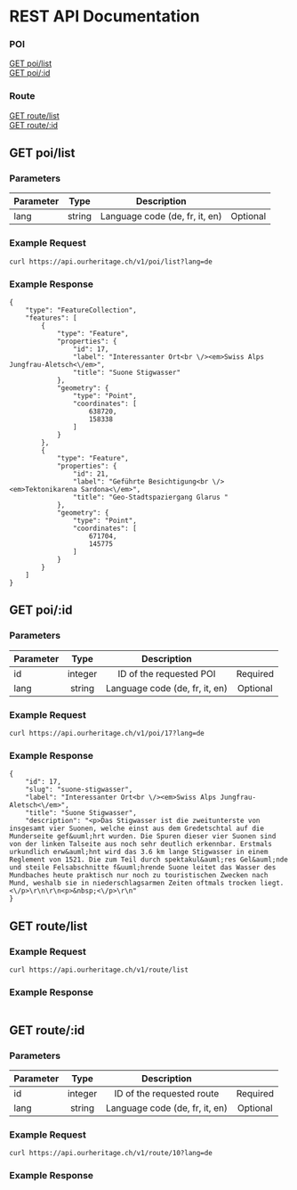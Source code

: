 # REST API Documentation

### POI
[GET poi/list](#get-poi-list)  
[GET poi/:id](#get-poi) 

### Route

[GET route/list](#get-route-list)  
[GET route/:id](#get-route) 


## <a name="get-poi-list"></a>GET poi/list

### Parameters

| Parameter    |Type     |Description                     |              |
|--------------|:-------:|:------------------------------:|:------------:|
| lang         |string   |Language code (de, fr, it, en)  |Optional      |

### Example Request

```
curl https://api.ourheritage.ch/v1/poi/list?lang=de
```

### Example Response
```
{
    "type": "FeatureCollection",
    "features": [
        {
            "type": "Feature",
            "properties": {
                "id": 17,
                "label": "Interessanter Ort<br \/><em>Swiss Alps Jungfrau-Aletsch<\/em>",
                "title": "Suone Stigwasser"
            },
            "geometry": {
                "type": "Point",
                "coordinates": [
                    638720,
                    158338
                ]
            }
        },
        {
            "type": "Feature",
            "properties": {
                "id": 21,
                "label": "Geführte Besichtigung<br \/><em>Tektonikarena Sardona<\/em>",
                "title": "Geo-Stadtspaziergang Glarus "
            },
            "geometry": {
                "type": "Point",
                "coordinates": [
                    671704,
                    145775
                ]
            }
        }
    ]
}
```

## <a name="get-poi"></a>GET poi/:id

### Parameters

| Parameter    |Type     |Description                     |              |
|--------------|:-------:|:------------------------------:|:------------:|
| id           |integer  |ID of the requested POI         |Required      |
| lang         |string   |Language code (de, fr, it, en)  |Optional      |

### Example Request

```
curl https://api.ourheritage.ch/v1/poi/17?lang=de
```

### Example Response
```
{
    "id": 17,
    "slug": "suone-stigwasser",
    "label": "Interessanter Ort<br \/><em>Swiss Alps Jungfrau-Aletsch<\/em>",
    "title": "Suone Stigwasser",
    "description": "<p>Das Stigwasser ist die zweitunterste von insgesamt vier Suonen, welche einst aus dem Gredetschtal auf die Munderseite gef&uuml;hrt wurden. Die Spuren dieser vier Suonen sind von der linken Talseite aus noch sehr deutlich erkennbar. Erstmals urkundlich erw&auml;hnt wird das 3.6 km lange Stigwasser in einem Reglement von 1521. Die zum Teil durch spektakul&auml;res Gel&auml;nde und steile Felsabschnitte f&uuml;hrende Suone leitet das Wasser des Mundbaches heute praktisch nur noch zu touristischen Zwecken nach Mund, weshalb sie in niederschlagsarmen Zeiten oftmals trocken liegt.<\/p>\r\n\r\n<p>&nbsp;<\/p>\r\n"
}
```

## <a name="get-route-list"></a>GET route/list

### Example Request

```
curl https://api.ourheritage.ch/v1/route/list
```

### Example Response
```
```

## <a name="get-route"></a>GET route/:id

### Parameters

| Parameter    |Type     |Description                     |              |
|--------------|:-------:|:------------------------------:|:------------:|
| id           |integer  |ID of the requested route       |Required      |
| lang         |string   |Language code (de, fr, it, en)  |Optional      |

### Example Request

```
curl https://api.ourheritage.ch/v1/route/10?lang=de
```

### Example Response
```

```